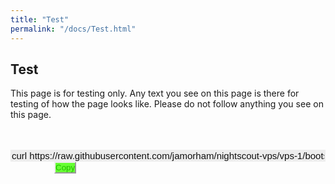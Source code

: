 ```yaml
---
title: "Test"
permalink: "/docs/Test.html"
---
```


## Test  
This page is for testing only.  Any text you see on this page is there for testing of how the page looks like.  Please do not follow anything you see on this page.
  
<br/>  
<br/>  

  
<input type="text" value="curl https://raw.githubusercontent.com/jamorham/nightscout-vps/vps-1/bootstrap.sh | bash" readonly id="myInputText" style="border:none; color:#101010; background-color:#ededed; width:100%; font-size:15px">  
<button onclick="FunctionCopyText()" style="border-color:#ededed; color:#22bb00; background-color:#66ff33; margin-left:70px; padding:0; &:hover {box-shadow: inset 0px 0px 0px rgba(245,185,45,1), 0px 2px 15px rgba(245,185,45,1);}">Copy</button>
  
